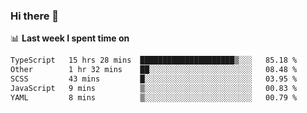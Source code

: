 ### Hi there 👋

<!--
**DBvc/DBvc** is a ✨ _special_ ✨ repository because its `README.md` (this file) appears on your GitHub profile.

Here are some ideas to get you started:

- 🔭 I’m currently working on ...
- 🌱 I’m currently learning ...
- 👯 I’m looking to collaborate on ...
- 🤔 I’m looking for help with ...
- 💬 Ask me about ...
- 📫 How to reach me: ...
- 😄 Pronouns: ...
- ⚡ Fun fact: ...
-->

📊 **Last week I spent time on**
<!--START_SECTION:waka-->

```txt
TypeScript   15 hrs 28 mins  █████████████████████▒░░░   85.18 %
Other        1 hr 32 mins    ██░░░░░░░░░░░░░░░░░░░░░░░   08.48 %
SCSS         43 mins         █░░░░░░░░░░░░░░░░░░░░░░░░   03.95 %
JavaScript   9 mins          ▒░░░░░░░░░░░░░░░░░░░░░░░░   00.83 %
YAML         8 mins          ▒░░░░░░░░░░░░░░░░░░░░░░░░   00.79 %
```

<!--END_SECTION:waka-->
